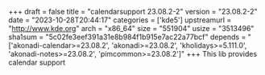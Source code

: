 +++
draft = false
title = "calendarsupport 23.08.2-2"
version = "23.08.2-2"
date = "2023-10-28T20:44:17"
categories = ['kde5']
upstreamurl = "http://www.kde.org"
arch = "x86_64"
size = "551904"
usize = "3513496"
sha1sum = "5c02fe3eef391a31e8b984f1b915e7ac22a77bcf"
depends = "['akonadi-calendar>=23.08.2', 'akonadi>=23.08.2', 'kholidays>=5.111.0', 'akonadi-notes>=23.08.2', 'pimcommon>=23.08.2']"
+++
This lib provides calendar support